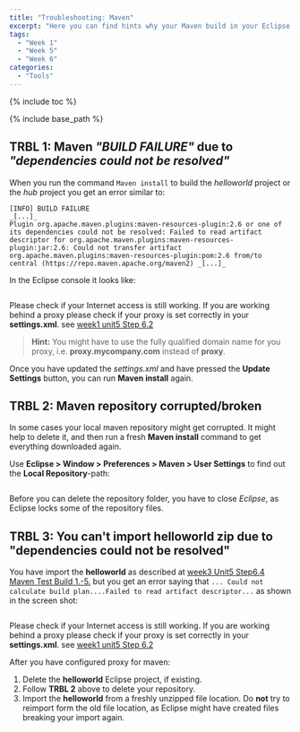```yaml
---
title: "Troubleshooting: Maven"
excerpt: "Here you can find hints why your Maven build in your Eclipse IDE isn't working"
tags:
  - "Week 1"
  - "Week 5"
  - "Week 6"
categories:
  - "Tools"
---
```


<a name="top"/>

{% include toc %}

{% include base_path %}

## TRBL 1: Maven _"BUILD FAILURE"_ due to _"dependencies could not be resolved"_

When you run the command `Maven install` to build the _helloworld_ project or the _hub_ project you get an error similar to:

    [INFO] BUILD FAILURE
    _[...]_
    Plugin org.apache.maven.plugins:maven-resources-plugin:2.6 or one of its dependencies could not be resolved: Failed to read artifact descriptor for org.apache.maven.plugins:maven-resources-plugin:jar:2.6: Could not transfer artifact org.apache.maven.plugins:maven-resources-plugin:pom:2.6 from/to central (https://repo.maven.apache.org/maven2) _[...]_

In the Eclipse console it looks like:

  <img src="{{base_path}}/troubleshooting/images/trbl-mvn/pic01--devnotresolved.png" alt="" with="640px" />

Please check if your Internet access is still working. If you are working behind a proxy please check if your proxy is set correctly in your **settings.xml**.  see [week1 unit5 Step 6.2]({{base_path}}/week-1/unit-5#configure-proxy-for-maven)

> **Hint:** You might have to use the fully qualified domain name for you proxy, i.e. **proxy.mycompany.com** instead of **proxy**.

Once you have updated the _settings.xml_ and have pressed the **Update Settings** button, you can run **Maven install** again.

## TRBL 2: Maven repository corrupted/broken

In some cases your local maven repository might get corrupted. It might help to delete it, and then run a fresh **Maven install** command to get everything downloaded again.

Use **Eclipse > Window > Preferences > Maven > User Settings** to find out the **Local Repository**-path:

  <img src="{{base_path}}/troubleshooting/images/trbl-mvn/pic02--repopath.png" alt="" with="640px" />

Before you can delete the repository folder, you have to close _Eclipse_, as Eclipse locks some of the repository files.

## TRBL 3: You can't import helloworld zip due to "dependencies could not be resolved"

You have import the **helloworld** as described at [week3 Unit5 Step6.4 Maven Test Build 1.-5.]({{base_path}}/week-1/unit-5/#maven-test-build)
but you get an error saying that ```... Could not calculate build plan....Failed to read artifact descriptor...``` 
as shown in the screen shot:
 
  <img src="{{base_path}}/troubleshooting/images/trbl-mvn/pic03--helloworldimport.png" alt="" with="640px" />
  
Please check if your Internet access is still working.
 If you are working behind a proxy please check if your proxy is set correctly in your **settings.xml**.  see [week1 unit5 Step 6.2]({{base_path}}/week-1/unit-5#configure-proxy-for-maven)

After you have configured proxy for maven:

1. Delete the **helloworld** Eclipse project, if existing. 
2. Follow **TRBL 2** above to delete your repository.
3. Import the **helloworld** from a freshly unzipped file location. Do **not** try to reimport form the old file location, as Eclipse might have created files breaking your import again. 






 


	
	